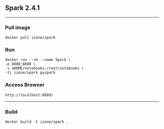 ## Spark 2.4.1
-----

### Pull image
```
docker pull izone/spark
```
### Run
```
docker run --rm --name Spark \
-p 8888:8888 \
-v $HOME/notebooks:/root/notebooks \
-ti izone/spark pyspark
```

### Access Browser
```
http://localhost:8888/
```

-----
### Build
```
docker build -t izone/spark .
```